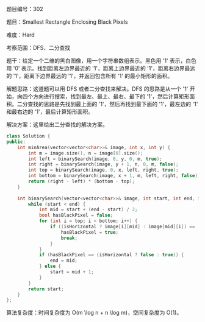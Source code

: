 题目编号：302

题目：Smallest Rectangle Enclosing Black Pixels

难度：Hard

考察范围：DFS、二分查找

题干：给定一个二维的黑白图像，用一个字符串数组表示。黑色用 '1' 表示，白色用 '0' 表示。找到距离左边界最近的 '1'，距离上边界最近的 '1'，距离右边界最远的 '1'，距离下边界最远的 '1'，并返回包含所有 '1' 的最小矩形的面积。

解题思路：这道题可以用 DFS 或者二分查找来解决。DFS 的思路是从一个 '1' 开始，向四个方向进行搜索，找到最左、最上、最右、最下的 '1'，然后计算矩形面积。二分查找的思路是先找到最上面的 '1'，然后再找到最下面的 '1'，最左边的 '1' 和最右边的 '1'，最后计算矩形面积。

解决方案：这里给出二分查找的解决方案。

```cpp
class Solution {
public:
    int minArea(vector<vector<char>>& image, int x, int y) {
        int m = image.size(), n = image[0].size();
        int left = binarySearch(image, 0, y, 0, m, true);
        int right = binarySearch(image, y + 1, n, 0, m, false);
        int top = binarySearch(image, 0, x, left, right, true);
        int bottom = binarySearch(image, x + 1, m, left, right, false);
        return (right - left) * (bottom - top);
    }
    
    int binarySearch(vector<vector<char>>& image, int start, int end, int top, int bottom, bool isHorizontal) {
        while (start < end) {
            int mid = start + (end - start) / 2;
            bool hasBlackPixel = false;
            for (int i = top; i < bottom; i++) {
                if ((isHorizontal ? image[i][mid] : image[mid][i]) == '1') {
                    hasBlackPixel = true;
                    break;
                }
            }
            if (hasBlackPixel == (isHorizontal ? false : true)) {
                end = mid;
            } else {
                start = mid + 1;
            }
        }
        return start;
    }
};
```

算法复杂度：时间复杂度为 O(m \log n + n \log m)，空间复杂度为 O(1)。